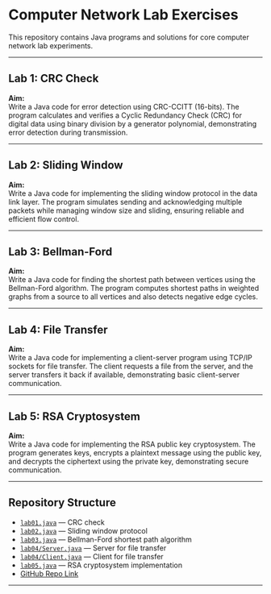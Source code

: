 # Computer Network Lab Exercises

This repository contains Java programs and solutions for core computer network lab experiments.

---

## Lab 1: CRC Check

**Aim:**  
Write a Java code for error detection using CRC-CCITT (16-bits). The program calculates and verifies a Cyclic Redundancy Check (CRC) for digital data using binary division by a generator polynomial, demonstrating error detection during transmission.

---

## Lab 2: Sliding Window

**Aim:**  
Write a Java code for implementing the sliding window protocol in the data link layer. The program simulates sending and acknowledging multiple packets while managing window size and sliding, ensuring reliable and efficient flow control.

---

## Lab 3: Bellman-Ford

**Aim:**  
Write a Java code for finding the shortest path between vertices using the Bellman-Ford algorithm. The program computes shortest paths in weighted graphs from a source to all vertices and also detects negative edge cycles.

---

## Lab 4: File Transfer

**Aim:**  
Write a Java code for implementing a client-server program using TCP/IP sockets for file transfer. The client requests a file from the server, and the server transfers it back if available, demonstrating basic client-server communication.

---

## Lab 5: RSA Cryptosystem

**Aim:**  
Write a Java code for implementing the RSA public key cryptosystem. The program generates keys, encrypts a plaintext message using the public key, and decrypts the ciphertext using the private key, demonstrating secure communication.

---

## Repository Structure

- [`lab01.java`](lab01.java) — CRC check  
- [`lab02.java`](lab02.java) — Sliding window protocol  
- [`lab03.java`](lab03.java) — Bellman-Ford shortest path algorithm  
- [`lab04/Server.java`](lab04/Server.java) — Server for file transfer  
- [`lab04/Client.java`](lab04/Client.java) — Client for file transfer  
- [`lab05.java`](lab05.java) — RSA cryptosystem implementation  
- [GitHub Repo Link](https://github.com/daddys-dispatch/college_computer-network)

---
